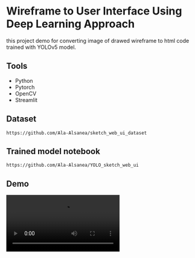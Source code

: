 # Wireframe to User Interface Using Deep Learning Approach


this project demo for converting image of drawed wireframe to html code trained with YOLOv5 model.

## Tools

- Python
- Pytorch
- OpenCV
- Streamlit

## Dataset
```
https://github.com/Ala-Alsanea/sketch_web_ui_dataset
```
## Trained model notebook 
```
https://github.com/Ala-Alsanea/YOLO_sketch_web_ui
```

## Demo
<video controls src="https://github.com/Ala-Alsanea/wireframe-to-UI/blob/master/assets/demo.mp4" title="demo"></video>

